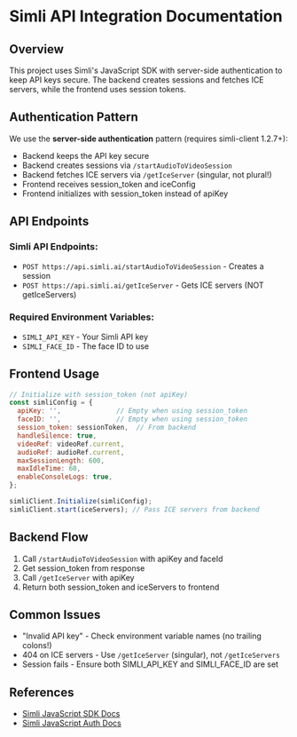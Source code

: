 # Simli API Integration Documentation

## Overview
This project uses Simli's JavaScript SDK with server-side authentication to keep API keys secure. The backend creates sessions and fetches ICE servers, while the frontend uses session tokens.

## Authentication Pattern
We use the **server-side authentication** pattern (requires simli-client 1.2.7+):
- Backend keeps the API key secure
- Backend creates sessions via `/startAudioToVideoSession`
- Backend fetches ICE servers via `/getIceServer` (singular, not plural!)
- Frontend receives session_token and iceConfig
- Frontend initializes with session_token instead of apiKey

## API Endpoints

### Simli API Endpoints:
- `POST https://api.simli.ai/startAudioToVideoSession` - Creates a session
- `POST https://api.simli.ai/getIceServer` - Gets ICE servers (NOT getIceServers)

### Required Environment Variables:
- `SIMLI_API_KEY` - Your Simli API key
- `SIMLI_FACE_ID` - The face ID to use

## Frontend Usage
```javascript
// Initialize with session_token (not apiKey)
const simliConfig = {
  apiKey: '',              // Empty when using session_token
  faceID: '',              // Empty when using session_token
  session_token: sessionToken,  // From backend
  handleSilence: true,
  videoRef: videoRef.current,
  audioRef: audioRef.current,
  maxSessionLength: 600,
  maxIdleTime: 60,
  enableConsoleLogs: true,
};

simliClient.Initialize(simliConfig);
simliClient.start(iceServers); // Pass ICE servers from backend
```

## Backend Flow
1. Call `/startAudioToVideoSession` with apiKey and faceId
2. Get session_token from response
3. Call `/getIceServer` with apiKey
4. Return both session_token and iceServers to frontend

## Common Issues
- "Invalid API key" - Check environment variable names (no trailing colons!)
- 404 on ICE servers - Use `/getIceServer` (singular), not `/getIceServers`
- Session fails - Ensure both SIMLI_API_KEY and SIMLI_FACE_ID are set

## References
- [Simli JavaScript SDK Docs](https://docs.simli.com/simli-sdks/javascript-sdk)
- [Simli JavaScript Auth Docs](https://docs.simli.com/simli-sdks/javascript-auth)